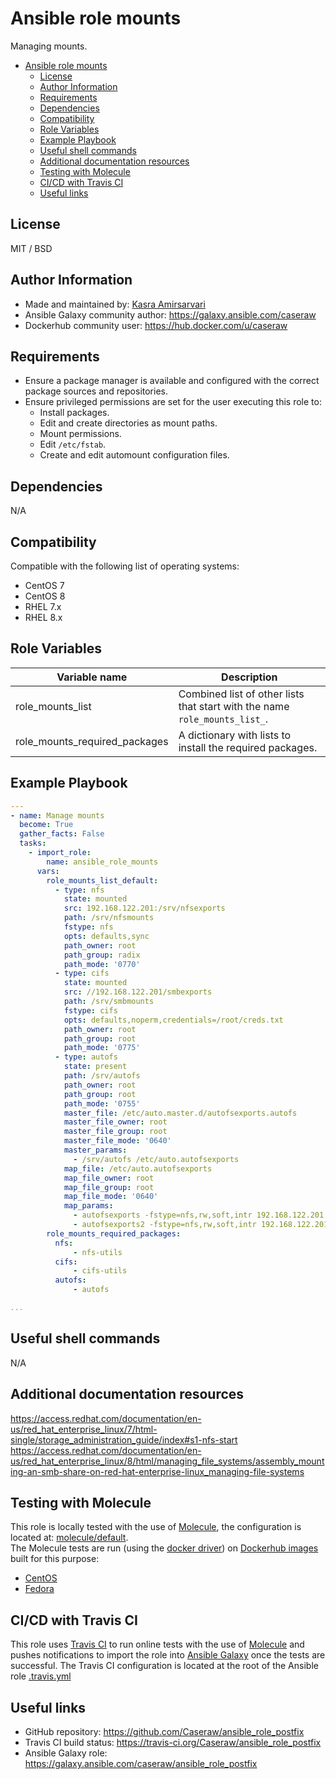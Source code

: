 # Ansible role mounts

Managing mounts.

- [Ansible role mounts](#ansible-role-mounts)
  - [License](#license)
  - [Author Information](#author-information)
  - [Requirements](#requirements)
  - [Dependencies](#dependencies)
  - [Compatibility](#compatibility)
  - [Role Variables](#role-variables)
  - [Example Playbook](#example-playbook)
  - [Useful shell commands](#useful-shell-commands)
  - [Additional documentation resources](#additional-documentation-resources)
  - [Testing with Molecule](#testing-with-molecule)
  - [CI/CD with Travis CI](#cicd-with-travis-ci)
  - [Useful links](#useful-links)

## License

MIT / BSD

## Author Information

- Made and maintained by: [Kasra Amirsarvari](https://www.linkedin.com/in/caseraw)
- Ansible Galaxy community author: <https://galaxy.ansible.com/caseraw>
- Dockerhub community user: <https://hub.docker.com/u/caseraw>

## Requirements

- Ensure a package manager is available and configured with the correct package sources and repositories.
- Ensure privileged permissions are set for the user executing this role to:
  - Install packages.
  - Edit and create directories as mount paths.
  - Mount permissions.
  - Edit `/etc/fstab`.
  - Create and edit automount configuration files.

## Dependencies

N/A

## Compatibility

Compatible with the following list of operating systems:

- CentOS 7
- CentOS 8
- RHEL 7.x
- RHEL 8.x

## Role Variables

| Variable name | Description |
|---------------|-------------|
| role_mounts_list | Combined list of other lists that start with the name `role_mounts_list_`. |
| role_mounts_required_packages | A dictionary with lists to install the required packages. |

## Example Playbook

```yaml
---
- name: Manage mounts
  become: True
  gather_facts: False
  tasks:
    - import_role:
        name: ansible_role_mounts
      vars:
        role_mounts_list_default:
          - type: nfs
            state: mounted
            src: 192.168.122.201:/srv/nfsexports
            path: /srv/nfsmounts
            fstype: nfs
            opts: defaults,sync
            path_owner: root
            path_group: radix
            path_mode: '0770'
          - type: cifs
            state: mounted
            src: //192.168.122.201/smbexports
            path: /srv/smbmounts
            fstype: cifs
            opts: defaults,noperm,credentials=/root/creds.txt
            path_owner: root
            path_group: root
            path_mode: '0775'
          - type: autofs
            state: present
            path: /srv/autofs
            path_owner: root
            path_group: root
            path_mode: '0755'
            master_file: /etc/auto.master.d/autofsexports.autofs
            master_file_owner: root
            master_file_group: root
            master_file_mode: '0640'
            master_params:
              - /srv/autofs /etc/auto.autofsexports
            map_file: /etc/auto.autofsexports
            map_file_owner: root
            map_file_group: root
            map_file_mode: '0640'
            map_params:
              - autofsexports -fstype=nfs,rw,soft,intr 192.168.122.201:/srv/autofsexports
              - autofsexports2 -fstype=nfs,rw,soft,intr 192.168.122.201:/srv/autofsexports2
        role_mounts_required_packages:
          nfs:
              - nfs-utils
          cifs:
              - cifs-utils
          autofs:
              - autofs

...
```

## Useful shell commands

N/A

## Additional documentation resources

<https://access.redhat.com/documentation/en-us/red_hat_enterprise_linux/7/html-single/storage_administration_guide/index#s1-nfs-start>
<https://access.redhat.com/documentation/en-us/red_hat_enterprise_linux/8/html/managing_file_systems/assembly_mounting-an-smb-share-on-red-hat-enterprise-linux_managing-file-systems>

## Testing with Molecule

This role is locally tested with the use of [Molecule](https://molecule.readthedocs.io/en/latest/), the configuration is located at: [molecule/default](molecule/default).  
The Molecule tests are run (using the [docker driver](https://molecule.readthedocs.io/en/latest/configuration.html#docker)) on [Dockerhub images](https://hub.docker.com/u/caseraw) built for this purpose:

- [CentOS](https://hub.docker.com/r/caseraw/ansible-molecule-centos)
- [Fedora](https://hub.docker.com/r/caseraw/ansible-molecule-fedora)

## CI/CD with Travis CI

This role uses [Travis CI](https://travis-ci.org/) to run online tests with the use of [Molecule](https://molecule.readthedocs.io/en/latest/) and pushes notifications to import the role into [Ansible Galaxy](https://galaxy.ansible.com/) once the tests are successful. The Travis CI configuration is located at the root of the Ansible role [.travis.yml](.travis.yml)

## Useful links

- GitHub repository: <https://github.com/Caseraw/ansible_role_postfix>
- Travis CI build status: <https://travis-ci.org/Caseraw/ansible_role_postfix>
- Ansible Galaxy role: <https://galaxy.ansible.com/caseraw/ansible_role_postfix>
